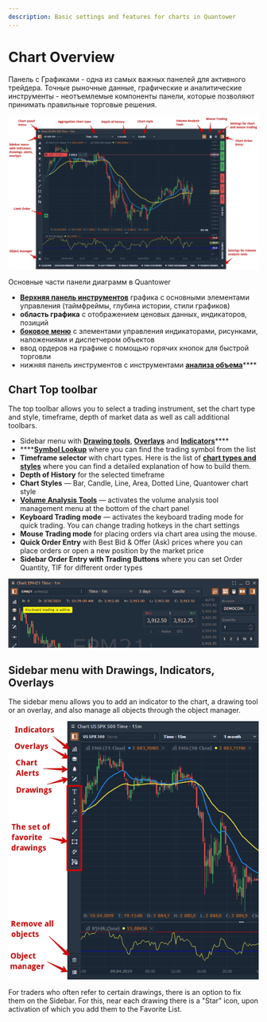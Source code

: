 ```yaml
---
description: Basic settings and features for charts in Quantower
---
```


# Chart Overview

Панель с Графиками - одна из самых важных панелей для активного трейдера. Точные рыночные данные, графические и аналитические инструменты - неотъемлемые компоненты панели, которые позволяют принимать правильные торговые решения.

![&#x41E;&#x441;&#x43D;&#x43E;&#x432;&#x43D;&#x44B;&#x435; &#x447;&#x430;&#x441;&#x442;&#x438; &#x43F;&#x430;&#x43D;&#x435;&#x43B;&#x438; &#x434;&#x438;&#x430;&#x433;&#x440;&#x430;&#x43C;&#x43C; &#x432; Quantower](../../.gitbook/assets/main-parts-of-chart-panel-in-quantower.png)

Основные части панели диаграмм в Quantower

* [**Верхняя панель инструментов**](https://app.gitbook.com/@quantower/s/quantower-ru/~/drafts/-MaiDVnw5wo8iaAlbr6k/analytics-panels/chart#chart-top-toolbar) графика с основными элементами управления \(таймфреймы, глубина истории, стили графиков\)
*  **область графика** с отображением ценовых данных, индикаторов, позиций
*  [**боковое меню**](https://app.gitbook.com/@quantower/s/quantower-ru/~/drafts/-MaiDVnw5wo8iaAlbr6k/analytics-panels/chart#sidebar-menu-or-object-toolbar) с элементами управления индикаторами, рисунками, наложениями и диспетчером объектов
* ввод ордеров на графике с помощью горячих кнопок для быстрой торговли
* нижняя панель инструментов с инструментами [**анализа объема**](https://app.gitbook.com/@quantower/s/quantower-ru/~/drafts/-MaiDVnw5wo8iaAlbr6k/analytics-panels/chart/volume-analysis-tools)\*\*\*\*

## Chart Top toolbar

The top toolbar allows you to select a trading instrument, set the chart type and style, timeframe, depth of market data as well as call additional toolbars.

* Sidebar menu with [**Drawing tools**](drawing-tools.md), [**Overlays**](chart-overlays.md) and [**Indicators**](technical-indicators/)\*\*\*\*
* \*\*\*\*[**Symbol Lookup**](../../general-settings/instruments-lookup.md) where you can find the trading symbol from the list
* **Timeframe selector** with chart types. Here is the list of [**chart types and styles**](https://help.quantower.com/analytics-panels/chart/chart-types) where you can find a detailed explanation of how to build them.
* **Depth of History** for the selected timeframe
* **Chart Styles** — Bar, Candle, Line, Area, Dotted Line, Quantower chart style
* [**Volume Analysis Tools**](volume-analysis-tools/) — activates the volume analysis tool management menu at the bottom of the chart panel
* **Keyboard Trading mode** — activates the keyboard trading mode for quick trading. You can change trading hotkeys in the chart settings
* **Mouse Trading mode** for placing orders via chart area using the mouse.
* **Quick Order Entry** with Best Bid & Offer \(Ask\) prices where you can place orders or open a new position by the market price
* **Sidebar Order Entry with Trading Buttons** where you can set Order Quantity, TIF for different order types

![Primary or Top toolbar with the main controls](../../.gitbook/assets/image%20%28130%29.png)

## Sidebar menu with Drawings, Indicators, Overlays

The sidebar menu allows you to add an indicator to the chart, a drawing tool or an overlay, and also manage all objects through the object manager.

![An overview of Sidebar menu with indicators, drawings and overlays](../../.gitbook/assets/chart-sidebar-menu.png)

For traders who often refer to certain drawings, there is an option to fix them on the Sidebar. For this, near each drawing there is a "Star" icon, upon activation of which you add them to the Favorite List.

